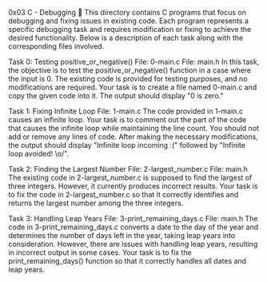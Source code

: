 0x03 C - Debugging 🐞
This directory contains C programs that focus on debugging and fixing issues in existing code. Each program represents a specific debugging task and requires modification or fixing to achieve the desired functionality. Below is a description of each task along with the corresponding files involved.

Task 0: Testing positive_or_negative()
File: 0-main.c
File: main.h
In this task, the objective is to test the positive_or_negative() function in a case where the input is 0. The existing code is provided for testing purposes, and no modifications are required. Your task is to create a file named 0-main.c and copy the given code into it. The output should display "0 is zero."

Task 1: Fixing Infinite Loop
File: 1-main.c
The code provided in 1-main.c causes an infinite loop. Your task is to comment out the part of the code that causes the infinite loop while maintaining the line count. You should not add or remove any lines of code. After making the necessary modifications, the output should display "Infinite loop incoming :(" followed by "Infinite loop avoided! \o/".

Task 2: Finding the Largest Number
File: 2-largest_number.c
File: main.h
The existing code in 2-largest_number.c is supposed to find the largest of three integers. However, it currently produces incorrect results. Your task is to fix the code in 2-largest_number.c so that it correctly identifies and returns the largest number among the three integers.

Task 3: Handling Leap Years
File: 3-print_remaining_days.c
File: main.h
The code in 3-print_remaining_days.c converts a date to the day of the year and determines the number of days left in the year, taking leap years into consideration. However, there are issues with handling leap years, resulting in incorrect output in some cases. Your task is to fix the print_remaining_days() function so that it correctly handles all dates and leap years.
